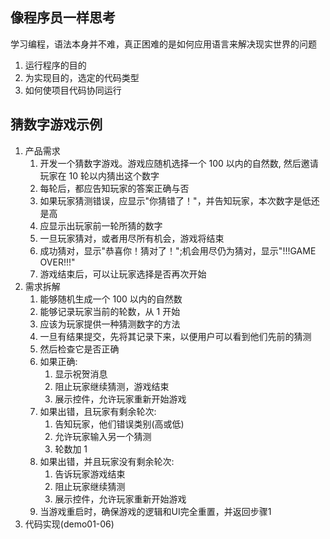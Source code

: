 ## 像程序员一样思考
学习编程，语法本身并不难，真正困难的是如何应用语言来解决现实世界的问题
  1. 运行程序的目的
  2. 为实现目的，选定的代码类型
  3. 如何使项目代码协同运行

## 猜数字游戏示例
1. 产品需求
   1. 开发一个猜数字游戏。游戏应随机选择一个 100 以内的自然数, 然后邀请玩家在 10 轮以内猜出这个数字
   2. 每轮后，都应告知玩家的答案正确与否
   3. 如果玩家猜测错误，应显示"你猜错了！"，并告知玩家，本次数字是低还是高
   4. 应显示出玩家前一轮所猜的数字
   5. 一旦玩家猜对，或者用尽所有机会，游戏将结束
   6. 成功猜对，显示"恭喜你！猜对了！";机会用尽仍为猜对，显示"!!!GAME OVER!!!"
   7. 游戏结束后，可以让玩家选择是否再次开始
2. 需求拆解
   1. 能够随机生成一个 100 以内的自然数
   2. 能够记录玩家当前的轮数，从 1 开始
   3. 应该为玩家提供一种猜测数字的方法
   4. 一旦有结果提交，先将其记录下来，以便用户可以看到他们先前的猜测
   5. 然后检查它是否正确
   6. 如果正确:
      1. 显示祝贺消息
      2. 阻止玩家继续猜测，游戏结束
      3. 展示控件，允许玩家重新开始游戏
   7. 如果出错，且玩家有剩余轮次:
      1. 告知玩家，他们错误类别(高或低)
      2. 允许玩家输入另一个猜测
      3. 轮数加 1
   8. 如果出错，并且玩家没有剩余轮次:
      1. 告诉玩家游戏结束
      2. 阻止玩家继续猜测
      3. 展示控件，允许玩家重新开始游戏
   9. 当游戏重启时，确保游戏的逻辑和UI完全重置，并返回步骤1
3. 代码实现(demo01-06)
   